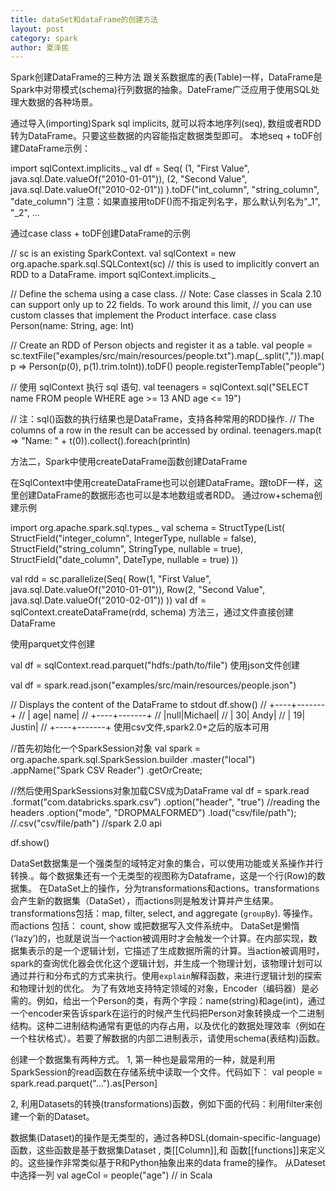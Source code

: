 ```yaml
---
title: dataSet和dataFrame的创建方法
layout: post
category: spark
author: 夏泽民
---
```

Spark创建DataFrame的三种方法
跟关系数据库的表(Table)一样，DataFrame是Spark中对带模式(schema)行列数据的抽象。DateFrame广泛应用于使用SQL处理大数据的各种场景。

通过导入(importing)Spark sql implicits, 就可以将本地序列(seq), 数组或者RDD转为DataFrame。只要这些数据的内容能指定数据类型即可。
本地seq + toDF创建DataFrame示例：

import sqlContext.implicits._
val df = Seq(
  (1, "First Value", java.sql.Date.valueOf("2010-01-01")),
  (2, "Second Value", java.sql.Date.valueOf("2010-02-01"))
).toDF("int_column", "string_column", "date_column")
注意：如果直接用toDF()而不指定列名字，那么默认列名为"_1", "_2", ...

通过case class + toDF创建DataFrame的示例

// sc is an existing SparkContext.
val sqlContext = new org.apache.spark.sql.SQLContext(sc)
// this is used to implicitly convert an RDD to a DataFrame.
import sqlContext.implicits._

// Define the schema using a case class.
// Note: Case classes in Scala 2.10 can support only up to 22 fields. To work around this limit,
// you can use custom classes that implement the Product interface.
case class Person(name: String, age: Int)

// Create an RDD of Person objects and register it as a table.
val people = sc.textFile("examples/src/main/resources/people.txt").map(_.split(",")).map(p => Person(p(0), p(1).trim.toInt)).toDF()
people.registerTempTable("people")

// 使用 sqlContext 执行 sql 语句.
val teenagers = sqlContext.sql("SELECT name FROM people WHERE age >= 13 AND age <= 19")

// 注：sql()函数的执行结果也是DataFrame，支持各种常用的RDD操作.
// The columns of a row in the result can be accessed by ordinal.
teenagers.map(t => "Name: " + t(0)).collect().foreach(println)

方法二，Spark中使用createDataFrame函数创建DataFrame

在SqlContext中使用createDataFrame也可以创建DataFrame。跟toDF一样，这里创建DataFrame的数据形态也可以是本地数组或者RDD。
通过row+schema创建示例

import org.apache.spark.sql.types._
val schema = StructType(List(
    StructField("integer_column", IntegerType, nullable = false),
    StructField("string_column", StringType, nullable = true),
    StructField("date_column", DateType, nullable = true)
))

val rdd = sc.parallelize(Seq(
  Row(1, "First Value", java.sql.Date.valueOf("2010-01-01")),
  Row(2, "Second Value", java.sql.Date.valueOf("2010-02-01"))
))
val df = sqlContext.createDataFrame(rdd, schema)
方法三，通过文件直接创建DataFrame

使用parquet文件创建

val df = sqlContext.read.parquet("hdfs:/path/to/file")
使用json文件创建

val df = spark.read.json("examples/src/main/resources/people.json")

// Displays the content of the DataFrame to stdout
df.show()
// +----+-------+
// | age|   name|
// +----+-------+
// |null|Michael|
// |  30|   Andy|
// |  19| Justin|
// +----+-------+
使用csv文件,spark2.0+之后的版本可用

//首先初始化一个SparkSession对象
val spark = org.apache.spark.sql.SparkSession.builder
        .master("local")
        .appName("Spark CSV Reader")
        .getOrCreate;

//然后使用SparkSessions对象加载CSV成为DataFrame
val df = spark.read
        .format("com.databricks.spark.csv")
        .option("header", "true") //reading the headers
        .option("mode", "DROPMALFORMED")
        .load("csv/file/path"); //.csv("csv/file/path") //spark 2.0 api

df.show()


DataSet数据集是一个强类型的域特定对象的集合，可以使用功能或关系操作并行转换.。每个数据集还有一个无类型的视图称为Dataframe，这是一个行(Row)的数据集。
在DataSet上的操作，分为transformations和actions。transformations会产生新的数据集（DataSet），而actions则是触发计算并产生结果。transformations包括：map, filter, select, and aggregate (`groupBy`). 等操作。而actions 包括： count, show 或把数据写入文件系统中。
DataSet是懒惰(‘lazy’)的，也就是说当一个action被调用时才会触发一个计算。在内部实现，数据集表示的是一个逻辑计划，它描述了生成数据所需的计算。当action被调用时，spark的查询优化器会优化这个逻辑计划，并生成一个物理计划，该物理计划可以通过并行和分布式的方式来执行。使用`explain`解释函数，来进行逻辑计划的探索和物理计划的优化。
为了有效地支持特定领域的对象，Encoder（编码器）是必需的。例如，给出一个Person的类，有两个字段：name(string)和age(int)，通过一个encoder来告诉spark在运行的时候产生代码把Person对象转换成一个二进制结构。这种二进制结构通常有更低的内存占用，以及优化的数据处理效率（例如在一个柱状格式）。若要了解数据的内部二进制表示，请使用schema(表结构)函数。

创建一个数据集有两种方式。
1, 第一种也是最常用的一种，就是利用SparkSession的read函数在存储系统中读取一个文件。代码如下：
val people = spark.read.parquet("...").as[Person]

2, 利用Datasets的转换(transformations)函数，例如下面的代码：利用filter来创建一个新的Dataset。


数据集(Dataset)的操作是无类型的，通过各种DSL(domain-specific-language)函数，这些函数是基于数据集Dataset , 类[[Column]],和 函数[[functions]]来定义的。这些操作非常类似基于R和Python抽象出来的data frame的操作。
从Dateset中选择一列
val ageCol = people("age") // in Scala
